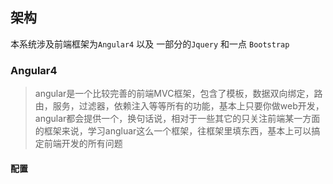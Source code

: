## 架构

本系统涉及前端框架为`Angular4` 以及 一部分的`Jquery` 和一点 `Bootstrap`

### Angular4

> angular是一个比较完善的前端MVC框架，包含了模板，数据双向绑定，路由，服务，过滤器，依赖注入等等所有的功能，基本上只要你做web开发，angular都会提供一个，换句话说，相对于一些其它的只关注前端某一方面的框架来说，学习angluar这么一个框架，往框架里填东西，基本上可以搞定前端开发的所有问题

#### 配置



